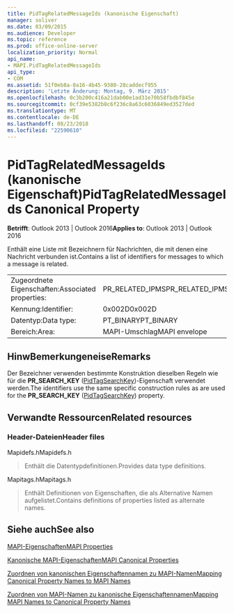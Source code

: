 ```yaml
---
title: PidTagRelatedMessageIds (kanonische Eigenschaft)
manager: soliver
ms.date: 03/09/2015
ms.audience: Developer
ms.topic: reference
ms.prod: office-online-server
localization_priority: Normal
api_name:
- MAPI.PidTagRelatedMessageIds
api_type:
- COM
ms.assetid: 51f0eb8a-0a16-4b45-9380-28caddecf955
description: 'Letzte Änderung: Montag, 9. März 2015'
ms.openlocfilehash: 0c3b200c416a21dab00e1ad31e70b58fbdbf845e
ms.sourcegitcommit: 0cf39e5382b8c6f236c8a63c6036849ed3527ded
ms.translationtype: MT
ms.contentlocale: de-DE
ms.lasthandoff: 08/23/2018
ms.locfileid: "22590610"
---
```

# <a name="pidtagrelatedmessageids-canonical-property"></a><span data-ttu-id="a2688-103">PidTagRelatedMessageIds (kanonische Eigenschaft)</span><span class="sxs-lookup"><span data-stu-id="a2688-103">PidTagRelatedMessageIds Canonical Property</span></span>

  
  
<span data-ttu-id="a2688-104">**Betrifft**: Outlook 2013 | Outlook 2016</span><span class="sxs-lookup"><span data-stu-id="a2688-104">**Applies to**: Outlook 2013 | Outlook 2016</span></span> 
  
<span data-ttu-id="a2688-105">Enthält eine Liste mit Bezeichnern für Nachrichten, die mit denen eine Nachricht verbunden ist.</span><span class="sxs-lookup"><span data-stu-id="a2688-105">Contains a list of identifiers for messages to which a message is related.</span></span>
  
|||
|:-----|:-----|
|<span data-ttu-id="a2688-106">Zugeordnete Eigenschaften:</span><span class="sxs-lookup"><span data-stu-id="a2688-106">Associated properties:</span></span>  <br/> |<span data-ttu-id="a2688-107">PR_RELATED_IPMS</span><span class="sxs-lookup"><span data-stu-id="a2688-107">PR_RELATED_IPMS</span></span>  <br/> |
|<span data-ttu-id="a2688-108">Kennung:</span><span class="sxs-lookup"><span data-stu-id="a2688-108">Identifier:</span></span>  <br/> |<span data-ttu-id="a2688-109">0x002D</span><span class="sxs-lookup"><span data-stu-id="a2688-109">0x002D</span></span>  <br/> |
|<span data-ttu-id="a2688-110">Datentyp:</span><span class="sxs-lookup"><span data-stu-id="a2688-110">Data type:</span></span>  <br/> |<span data-ttu-id="a2688-111">PT_BINARY</span><span class="sxs-lookup"><span data-stu-id="a2688-111">PT_BINARY</span></span>  <br/> |
|<span data-ttu-id="a2688-112">Bereich:</span><span class="sxs-lookup"><span data-stu-id="a2688-112">Area:</span></span>  <br/> |<span data-ttu-id="a2688-113">MAPI-Umschlag</span><span class="sxs-lookup"><span data-stu-id="a2688-113">MAPI envelope</span></span>  <br/> |
   
## <a name="remarks"></a><span data-ttu-id="a2688-114">HinwBemerkungeneise</span><span class="sxs-lookup"><span data-stu-id="a2688-114">Remarks</span></span>

<span data-ttu-id="a2688-115">Der Bezeichner verwenden bestimmte Konstruktion dieselben Regeln wie für die **PR_SEARCH_KEY** ([PidTagSearchKey](pidtagsearchkey-canonical-property.md))-Eigenschaft verwendet werden.</span><span class="sxs-lookup"><span data-stu-id="a2688-115">The identifiers use the same specific construction rules as are used for the **PR_SEARCH_KEY** ([PidTagSearchKey](pidtagsearchkey-canonical-property.md)) property.</span></span>
  
## <a name="related-resources"></a><span data-ttu-id="a2688-116">Verwandte Ressourcen</span><span class="sxs-lookup"><span data-stu-id="a2688-116">Related resources</span></span>

### <a name="header-files"></a><span data-ttu-id="a2688-117">Header-Dateien</span><span class="sxs-lookup"><span data-stu-id="a2688-117">Header files</span></span>

<span data-ttu-id="a2688-118">Mapidefs.h</span><span class="sxs-lookup"><span data-stu-id="a2688-118">Mapidefs.h</span></span>
  
> <span data-ttu-id="a2688-119">Enthält die Datentypdefinitionen.</span><span class="sxs-lookup"><span data-stu-id="a2688-119">Provides data type definitions.</span></span>
    
<span data-ttu-id="a2688-120">Mapitags.h</span><span class="sxs-lookup"><span data-stu-id="a2688-120">Mapitags.h</span></span>
  
> <span data-ttu-id="a2688-121">Enthält Definitionen von Eigenschaften, die als Alternative Namen aufgelistet.</span><span class="sxs-lookup"><span data-stu-id="a2688-121">Contains definitions of properties listed as alternate names.</span></span>
    
## <a name="see-also"></a><span data-ttu-id="a2688-122">Siehe auch</span><span class="sxs-lookup"><span data-stu-id="a2688-122">See also</span></span>



[<span data-ttu-id="a2688-123">MAPI-Eigenschaften</span><span class="sxs-lookup"><span data-stu-id="a2688-123">MAPI Properties</span></span>](mapi-properties.md)
  
[<span data-ttu-id="a2688-124">Kanonische MAPI-Eigenschaften</span><span class="sxs-lookup"><span data-stu-id="a2688-124">MAPI Canonical Properties</span></span>](mapi-canonical-properties.md)
  
[<span data-ttu-id="a2688-125">Zuordnen von kanonischen Eigenschaftennamen zu MAPI-Namen</span><span class="sxs-lookup"><span data-stu-id="a2688-125">Mapping Canonical Property Names to MAPI Names</span></span>](mapping-canonical-property-names-to-mapi-names.md)
  
[<span data-ttu-id="a2688-126">Zuordnen von MAPI-Namen zu kanonische Eigenschaftennamen</span><span class="sxs-lookup"><span data-stu-id="a2688-126">Mapping MAPI Names to Canonical Property Names</span></span>](mapping-mapi-names-to-canonical-property-names.md)

